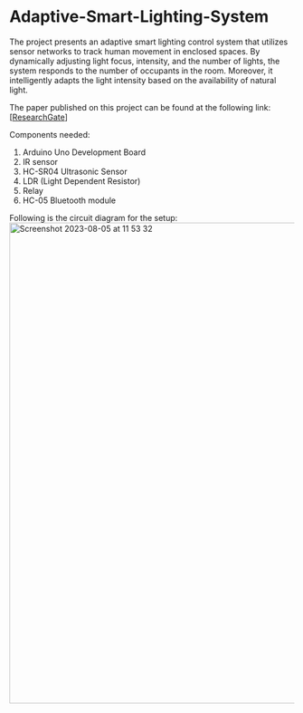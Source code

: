 # Adaptive-Smart-Lighting-System

The project presents an adaptive smart lighting control system that utilizes sensor networks to track human movement in enclosed spaces. By dynamically adjusting light focus, intensity, and the number of lights, the system responds to the number of occupants in the room. Moreover, it intelligently adapts the light intensity based on the availability of natural light.

The paper published on this project can be found at the following link:
[[ResearchGate](https://www.researchgate.net/publication/334319697_Smart_Light_for_Home_with_Automatic_Direction_and_Intensity_Adjustment_using_Arduino)]

Components needed:
1. Arduino Uno Development Board
2. IR sensor
3. HC-SR04 Ultrasonic Sensor
4. LDR (Light Dependent Resistor)
5. Relay
6. HC-05 Bluetooth module

Following is the circuit diagram for the setup:
<img width="849" alt="Screenshot 2023-08-05 at 11 53 32" src="https://github.com/soumyajitmitra77/Adaptive-Smart-Lighting-System/assets/104454276/f9c0e375-9592-4f1d-a7c5-3660bb3f86f1">


